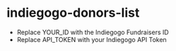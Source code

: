 # indiegogo-donors-list

* Replace YOUR_ID with the Indiegogo Fundraisers ID
* Replace API_TOKEN with your Indiegogo API Token

